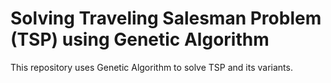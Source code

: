 # Solving Traveling Salesman Problem (TSP) using Genetic Algorithm

This repository uses Genetic Algorithm to solve TSP and its variants.
